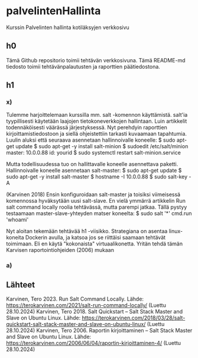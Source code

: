 # palvelintenHallinta
Kurssin Palvelinten hallinta kotiläksyjen verkkosivu

## h0
Tämä Github repositorio toimii tehtävän verkkosivuna. Tämä README-md tiedosto toimii tehtävänpalautusten ja raporttien päätiedostona.

## h1
### x)
Tulemme harjoittelemaan kurssilla mm. salt -komennon käyttämistä. salt'ia tyypillisesti käytetään laajojen tietokoneverkkojen hallintaan. Luin artikkelit todennäköisesti väärässä järjestyksessä. Nyt perehdyin raporttien kirjoittamistiedostoon ja siellä ohjeistettiin tarkasti kuvaamaan tapahtumia. Luulin aluksi että seuraava asennetaan hallinnoivalle koneelle:
$ sudo apt-get update
$ sudo apt-get -y install salt-minion
$ sudoedit /etc/salt/minion
master: 10.0.0.88
id: yourid
$ sudo systemctl restart salt-minion.service

Mutta todellisuudessa tuo on hallittavalle koneelle asennettava paketti. Hallinnoivalle koneelle asennetaan salt-master:
$ sudo apt-get update
$ sudo apt-get -y install salt-master
$ hostname -I
10.0.0.88
$ sudo salt-key -A


(Karvinen 2018)
Ensin konfiguroidaan salt-master ja toisiksi viimeisessä komennossa hyväksytään uusi salt-slave. En vielä ymmärrä artikkelin Run salt command locally roolia tehtävässä, mutta parempi jatkaa. Tällä pystyy testaamaan master-slave-yhteyden matser koneelta:
$ sudo salt '*' cmd.run 'whoami'

Nyt aloitan tekemään tehtävää h1 -viisikko. Strategiana on asentaa linux-koneita Dockerin avulla, ja katsoa jos se riittäisi saamaan tehtävät toimimaan. Eli en käytä "kokonaista" virtuaalikonetta. Yritän tehdä tämän Karvisen raportointiohjeiden (2006) mukaan  

### a) 


## Lähteet

Karvinen, Tero 2023. Run Salt Command Locally. Lähde: https://terokarvinen.com/2021/salt-run-command-locally/ (Luettu 28.10.2024)
Karvinen, Tero 2018. Salt Quickstart – Salt Stack Master and Slave on Ubuntu Linux. Lähde: https://terokarvinen.com/2018/03/28/salt-quickstart-salt-stack-master-and-slave-on-ubuntu-linux/ (Luettu 28.10.2024)
Karvinen, Tero 2006. Raportin kirjoittaminen – Salt Stack Master and Slave on Ubuntu Linux. Lähde: https://terokarvinen.com/2006/06/04/raportin-kirjoittaminen-4/ (Luettu 28.10.2024)
